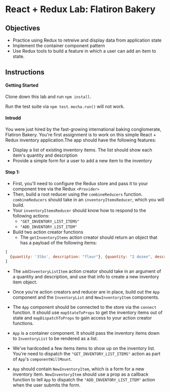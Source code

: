# React + Redux Lab: Flatiron Bakery

## Objectives

* Practice using Redux to retreive and display data from application state
* Implement the container component pattern
* Use Redux tools to build a feature in which a user can add an item to state.

## Instructions

#### Getting Started

Clone down this lab and run `npm install`.

Run the test suite via `npm test`. `mocha.run()` will not work.

#### Introdd

You were just hired by the fast-growing international baking conglomerate, Flatiron Bakery. You're first assignment is to work on this simple React + Redux inventory application.The app should have the following features:

* Display a list of existing inventory items. The list should show each item's quantity and description
* Provide a simple form for a user to add a new item to the inventory

#### Step 1:

* First, you'll need to configure the Redux store and pass it to your component tree via the Redux `<Provider>`
* Then, build a root reducer using the `combineReducers` function. `combineReducers` should take in an `inventoryItemsReducer`, which you will build.
* Your `inventoryItemsReducer` should know how to respond to the following actions:
  * `"GET_INVENTORY_LIST_ITEMS"`
  * `"ADD_INVENTORY_LIST_ITEM"`
* Build two action creator functions
  * The `getInventoryItems` action creator should return an object that has a payload of the following items:

```js
[
  {quantity: '3lbs', description: "flour"}, {quantity: "2 dozen", description: "eggs"}, {quantity: '2lbs', description: "sugar"}
]
```
  * The `addInventoryListItem` action creator should take in an argument of a quantity and description, and use that info to create a new inventory item object.

* Once you're action creators and reducer are in place, build out the `App` component and the `InventoryList` and `NewInventoryItem` components.
* The `App` component should be connected to the store via the `connect` function. It should use `mapStateToProps` to get the inventory items out of state and `mapDispatchToProps` to gain access to your action creator functions.
* `App` is a container component. It should pass the inventory items down to `InventoryList` to be rendered as a list.
* We've hardcoded a few items items to show up on the inventory list. You're need to dispatch the `"GET_INVENTORY_LIST_ITEMS"` action as part of `App`'s `componentWillMount`.
* `App` should contain `NewInventoryItem`, which is a form for a new inventory item. `NewInventoryItem` should use a prop as a callback function to tell `App` to dispatch the `"ADD_INVENTORY_LIST_ITEM"` action when the user submits the form.
